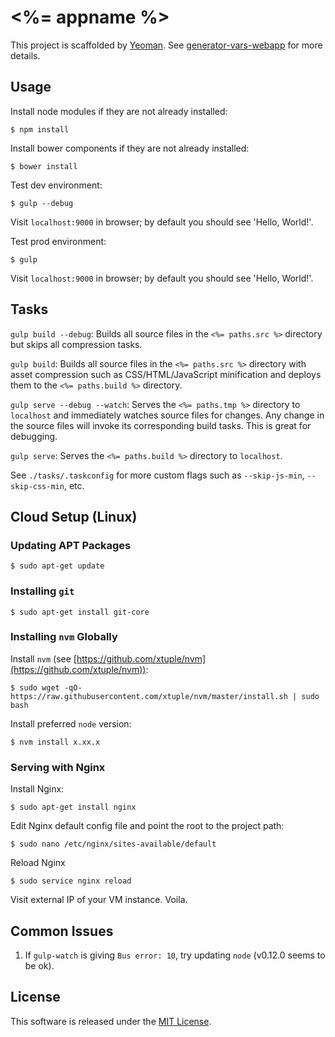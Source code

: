 # <%= appname %>

This project is scaffolded by [Yeoman](http://yeoman.io). See [generator-vars-webapp](https://github.com/VARIANTE/generator-vars-webapp.git) for more details.

## Usage

Install node modules if they are not already installed:
```
$ npm install
```

Install bower components if they are not already installed:
```
$ bower install
```

Test dev environment:
```
$ gulp --debug
```

Visit ```localhost:9000``` in browser; by default you should see 'Hello, World!'.

Test prod environment:
```
$ gulp
```

Visit ```localhost:9000``` in browser; by default you should see 'Hello, World!'.

## Tasks

```gulp build --debug```: Builds all source files in the ```<%= paths.src %>``` directory but skips all compression tasks.

```gulp build```: Builds all source files in the ```<%= paths.src %>``` directory with asset compression such as CSS/HTML/JavaScript minification and deploys them to the ```<%= paths.build %>``` directory.

```gulp serve --debug --watch```: Serves the ```<%= paths.tmp %>``` directory to ```localhost``` and immediately watches source files for changes. Any change in the source files will invoke its corresponding build tasks. This is great for debugging.

```gulp serve```: Serves the ```<%= paths.build %>``` directory to ```localhost```.

See ```./tasks/.taskconfig``` for more custom flags such as ```--skip-js-min```, ```--skip-css-min```, etc.

## Cloud Setup (Linux)

### Updating APT Packages

```
$ sudo apt-get update
```

### Installing ```git```

```
$ sudo apt-get install git-core
```

### Installing ```nvm``` Globally

Install ```nvm``` (see [https://github.com/xtuple/nvm](https://github.com/xtuple/nvm)):
```
$ sudo wget -qO- https://raw.githubusercontent.com/xtuple/nvm/master/install.sh | sudo bash
```

Install preferred ```node``` version:
```
$ nvm install x.xx.x
```

### Serving with Nginx

Install Nginx:
```
$ sudo apt-get install nginx
```

Edit Nginx default config file and point the root to the project path:
```
$ sudo nano /etc/nginx/sites-available/default
```

Reload Nginx
```
$ sudo service nginx reload
```

Visit external IP of your VM instance. Voila.

## Common Issues

1. If ```gulp-watch``` is giving ```Bus error: 10```, try updating ```node``` (v0.12.0 seems to be ok).

## License

This software is released under the [MIT License](http://opensource.org/licenses/MIT).
